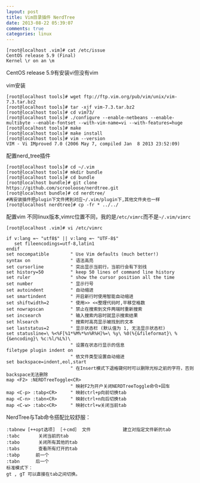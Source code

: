 ```yaml
---
layout: post
title: Vim目录插件 NerdTree
date: 2013-08-22 05:39:07
comments: true
categories: linux
---
```

    [root@localhost .vim]# cat /etc/issue
    CentOS release 5.9 (Final)
    Kernel \r on an \m

CentOS release 5.9有安装vi但没有vim

vim安装

    [root@localhost tools]# wget ftp://ftp.vim.org/pub/vim/unix/vim-7.3.tar.bz2
    [root@localhost tools]# tar -xjf vim-7.3.tar.bz2
    [root@localhost tools]# cd vim73/
    [root@localhost tools]# ./configure --enable-netbeans --enable-multibyte --enable-fontset --with-vim-name=vi --with-features=huge 
    [root@localhost tools]# make
    [root@localhost tools]# make install
    [root@localhost tools]# vim --version
    VIM - Vi IMproved 7.0 (2006 May 7, compiled Jan  8 2013 23:52:09)

配置nerd_tree插件

    [root@localhost tools]# cd ~/.vim
    [root@localhost tools]# mkdir bundle
    [root@localhost tools]# cd bundle
    [root@localhost bundle]# git clone https://github.com/scrooloose/nerdtree.git
    [root@localhost bundle]# cd nerdtree/
    #再安装插件把plugin下文件拷到对应~/.vim/plugin下,其他文件夹也一样
    [root@localhost nerdtree]# cp -fr * ../../

配置vim
不同linux版本,vimrc位置不同，我的是`/etc/vimrc`而不是`~/.vim/vimrc`

    [root@localhost .vim]# vi /etc/vimrc
    
    if v:lang =~ "utf8$" || v:lang =~ "UTF-8$"
       set fileencodings=utf-8,latin1
    endif
    set nocompatible        " Use Vim defaults (much better!)
    syntax on               " 语法高亮
    set cursorline          " 突出显示当前行，当前行会有下划线
    set history=50          " keep 50 lines of command line history
    set ruler               " show the cursor position all the time
    set number              " 显示行号
    set autoindent          " 自动缩进
    set smartindent         " 开启新行时使用智能自动缩进
    set shiftwidth=2        " 使用>> <<整理代码时,平移空格数
    set nowrapscan          " 禁止在搜索到文件两端时重新搜索
    set incsearch           " 输入搜索内容时就显示搜索结果
    set hlsearch            " 搜索时高亮显示被找到的文本
    set laststatus=2        " 显示状态栏 (默认值为 1, 无法显示状态栏)
    set statusline=\ %<%F[%1*%M%*%n%R%H]%=\ %y\ %0(%{&fileformat}\ %{&encoding}\ %c:%l/%L%)\
                            " 设置在状态行显示的信息
    filetype plugin indent on
                            " 依文件类型设置自动缩进
    set backspace=indent,eol,start
                            " 在Insert模式下退格键何时可以删除光标之前的字符，否则backspace无法删除
    map <F2> :NERDTreeToggle<CR>
                            " 映射F2为开户关闭NERDTreeToggle命令+回车
    map <C-p> :tabp<CR>     " 映射ctrl+p向前切换tab
    map <C-n> :tabn<CR>     " 映射ctrl+n向后切换tab
    map <C-w> :tabc<CR>     " 映射ctrl+w关闭当前tab

NerdTree与Tab命令搭配比较舒服：

    :tabnew [++opt选项] ［＋cmd］ 文件            建立对指定文件新的tab
    :tabc       关闭当前的tab
    :tabo       关闭所有其他的tab
    :tabs       查看所有打开的tab
    :tabp      前一个
    :tabn      后一个
    标准模式下：
    gt , gT 可以直接在tab之间切换。
